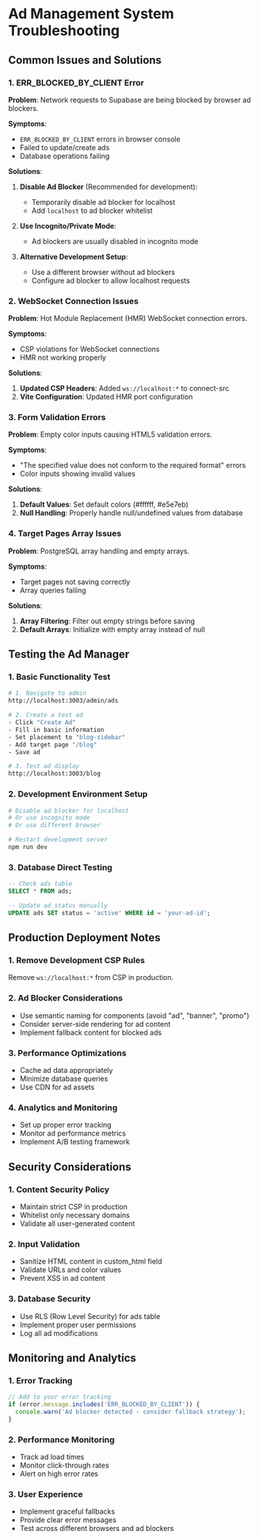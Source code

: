 # Ad Management System Troubleshooting

## Common Issues and Solutions

### 1. ERR_BLOCKED_BY_CLIENT Error
**Problem**: Network requests to Supabase are being blocked by browser ad blockers.

**Symptoms**:
- `ERR_BLOCKED_BY_CLIENT` errors in browser console
- Failed to update/create ads
- Database operations failing

**Solutions**:
1. **Disable Ad Blocker** (Recommended for development):
   - Temporarily disable ad blocker for localhost
   - Add `localhost` to ad blocker whitelist

2. **Use Incognito/Private Mode**:
   - Ad blockers are usually disabled in incognito mode

3. **Alternative Development Setup**:
   - Use a different browser without ad blockers
   - Configure ad blocker to allow localhost requests

### 2. WebSocket Connection Issues
**Problem**: Hot Module Replacement (HMR) WebSocket connection errors.

**Symptoms**:
- CSP violations for WebSocket connections
- HMR not working properly

**Solutions**:
1. **Updated CSP Headers**: Added `ws://localhost:*` to connect-src
2. **Vite Configuration**: Updated HMR port configuration

### 3. Form Validation Errors
**Problem**: Empty color inputs causing HTML5 validation errors.

**Symptoms**:
- "The specified value does not conform to the required format" errors
- Color inputs showing invalid values

**Solutions**:
1. **Default Values**: Set default colors (#ffffff, #e5e7eb)
2. **Null Handling**: Properly handle null/undefined values from database

### 4. Target Pages Array Issues
**Problem**: PostgreSQL array handling and empty arrays.

**Symptoms**:
- Target pages not saving correctly
- Array queries failing

**Solutions**:
1. **Array Filtering**: Filter out empty strings before saving
2. **Default Arrays**: Initialize with empty array instead of null

## Testing the Ad Manager

### 1. Basic Functionality Test
```bash
# 1. Navigate to admin
http://localhost:3003/admin/ads

# 2. Create a test ad
- Click "Create Ad"
- Fill in basic information
- Set placement to "blog-sidebar"
- Add target page "/blog"
- Save ad

# 3. Test ad display
http://localhost:3003/blog
```

### 2. Development Environment Setup
```bash
# Disable ad blocker for localhost
# Or use incognito mode
# Or use different browser

# Restart development server
npm run dev
```

### 3. Database Direct Testing
```sql
-- Check ads table
SELECT * FROM ads;

-- Update ad status manually
UPDATE ads SET status = 'active' WHERE id = 'your-ad-id';
```

## Production Deployment Notes

### 1. Remove Development CSP Rules
Remove `ws://localhost:*` from CSP in production.

### 2. Ad Blocker Considerations
- Use semantic naming for components (avoid "ad", "banner", "promo")
- Consider server-side rendering for ad content
- Implement fallback content for blocked ads

### 3. Performance Optimizations
- Cache ad data appropriately
- Minimize database queries
- Use CDN for ad assets

### 4. Analytics and Monitoring
- Set up proper error tracking
- Monitor ad performance metrics
- Implement A/B testing framework

## Security Considerations

### 1. Content Security Policy
- Maintain strict CSP in production
- Whitelist only necessary domains
- Validate all user-generated content

### 2. Input Validation
- Sanitize HTML content in custom_html field
- Validate URLs and color values
- Prevent XSS in ad content

### 3. Database Security
- Use RLS (Row Level Security) for ads table
- Implement proper user permissions
- Log all ad modifications

## Monitoring and Analytics

### 1. Error Tracking
```javascript
// Add to your error tracking
if (error.message.includes('ERR_BLOCKED_BY_CLIENT')) {
  console.warn('Ad blocker detected - consider fallback strategy');
}
```

### 2. Performance Monitoring
- Track ad load times
- Monitor click-through rates
- Alert on high error rates

### 3. User Experience
- Implement graceful fallbacks
- Provide clear error messages
- Test across different browsers and ad blockers
